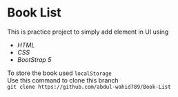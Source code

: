 # Book List
This is practice project to simply add element in UI using  
- *HTML*
- *CSS*
- *BootStrap 5*  

To store the book used `localStorage`  
Use this command to clone this branch  
`git clone https://github.com/abdul-wahid789/Book-List`